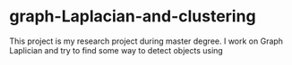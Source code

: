 # graph-Laplacian-and-clustering

This project is my research project during master degree. I work on Graph Laplician and try to find some way to detect objects using 
